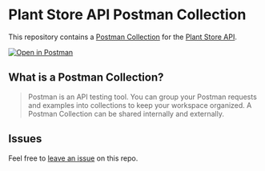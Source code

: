 # Plant Store API Postman Collection

This repository contains a [Postman Collection](/collection.json) for the [Plant Store API](https://github.com/fern-api/plantstore-openapi).

[![Open in Postman](https://run.pstmn.io/button.svg)](https://www.postman.com/fern-api/workspace/plant-store)

## What is a Postman Collection?

> Postman is an API testing tool. You can group your Postman requests and examples into collections to keep your workspace organized. A Postman Collection can be shared internally and externally.

## Issues

Feel free to [leave an issue](https://github.com/fern-api/plantstore-postman/issues) on this repo.
